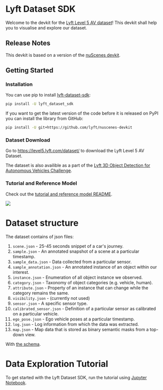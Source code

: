 # Lyft Dataset SDK

Welcome to the devkit for the [Lyft Level 5 AV dataset](https://level5.lyft.com/dataset/)! This devkit shall help you to visualise and explore our dataset.


## Release Notes
This devkit is based on a version of the [nuScenes devkit](https://www.nuscenes.org).

## Getting Started

### Installation

You can use pip to install [lyft-dataset-sdk](https://pypi.org/project/lyft-dataset-sdk/):
```bash
pip install -U lyft_dataset_sdk
```

If you want to get the latest version of the code before it is released on PyPI you can install the library from GitHub:

```bash
pip install -U git+https://github.com/lyft/nuscenes-devkit
```

### Dataset Download
Go to <https://level5.lyft.com/dataset/> to download the Lyft Level 5 AV Dataset.


The dataset is also availible as a part of the [Lyft 3D Object Detection for Autonomous Vehicles Challenge](https://www.kaggle.com/c/3d-object-detection-for-autonomous-vehicles).

### Tutorial and Reference Model
Check out the [tutorial and reference model README](notebooks/README.md).

![](notebooks/media/001.gif)


# Dataset structure

The dataset contains of json files:

1. `scene.json` - 25-45 seconds snippet of a car's journey.
2. `sample.json` - An annotated snapshot of a scene at a particular timestamp.
3. `sample_data.json` - Data collected from a particular sensor.
4. `sample_annotation.json` - An annotated instance of an object within our interest.
5. `instance.json` - Enumeration of all object instance we observed.
6. `category.json` - Taxonomy of object categories (e.g. vehicle, human).
7. `attribute.json` - Property of an instance that can change while the category remains the same.
8. `visibility.json` - (currently not used)
9. `sensor.json` - A specific sensor type.
10. `calibrated_sensor.json` - Definition of a particular sensor as calibrated on a particular vehicle.
11. `ego_pose.json` - Ego vehicle poses at a particular timestamp.
12. `log.json` - Log information from which the data was extracted.
13. `map.json` - Map data that is stored as binary semantic masks from a top-down view.


With [the schema](schema.md).

# Data Exploration Tutorial

To get started with the Lyft Dataset SDK, run the tutorial using [Jupyter Notebook](notebooks/tutorial_lyft.ipynb).